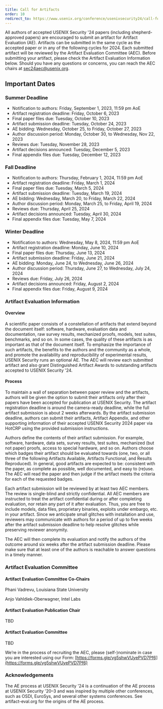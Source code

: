 ```yaml
---
title: Call for Artifacts
order: 10
redirect_to: https://www.usenix.org/conference/usenixsecurity24/call-for-artifacts
---
```


All authors of accepted USENIX Security '24 papers (including shepherd-approved papers) are encouraged to submit an artifact for Artifact Evaluation (AE). Artifacts can be submitted in the same cycle as the accepted paper or in any of the following cycles for 2024. Each submitted artifact will be reviewed by the Artifact Evaluation Committee (AEC). Before submitting your artifact, please check the Artifact Evaluation Information below. Should you have any questions or concerns, you can
reach the AEC chairs at [sec24aec@usenix.org](mailto:sec24aec@usenix.org).

## Important Dates

### Summer Deadline

* Notification to authors: Friday, September 1, 2023, 11:59 pm AoE
* Artifact registration deadline: Friday, October 6, 2023
* Final paper files due: Tuesday, October 10, 2023
* Artifact submission deadline: Tuesday, October 24, 2023
* AE bidding: Wednesday, October 25, to Friday, October 27, 2023
* Author discussion period: Monday, October 30, to Wednesday, Nov 22, 2023
* Reviews due: Tuesday, November 28, 2023
* Artifact decisions announced: Tuesday, December 5, 2023
* Final appendix files due: Tuesday, December 12, 2023

### Fall Deadline

* Notification to authors: Thursday, February 1, 2024, 11:59 pm AoE
* Artifact registration deadline: Friday, March 1, 2024
* Final paper files due: Tuesday, March 5, 2024
* Artifact submission deadline: Tuesday, March 19, 2024
* AE bidding: Wednesday, March 20, to Friday, March 22, 2024
* Author discussion period: Monday, March 25, to Friday, April 19, 2024
* Reviews due: Thursday, April 25, 2024
* Artifact decisions announced: Tuesday, April 30, 2024
* Final appendix files due: Tuesday, May 7, 2024

### Winter Deadline

* Notification to authors: Wednesday, May 8, 2024, 11:59 pm AoE
* Artifact registration deadline: Monday, June 10, 2024
* Final paper files due: Thursday, June 13, 2024
* Artifact submission deadline: Friday, June 21, 2024
* AE bidding: Monday, June 24, to Wednesday, June 26, 2024
* Author discussion period: Thursday, June 27, to Wednesday, July 24, 2024
* Reviews due: Friday, July 26, 2024
* Artifact decisions announced: Friday, August 2, 2024
* Final appendix files due: Friday, August 9, 2024

### Artifact Evaluation Information

#### Overview

A scientific paper consists of a constellation of artifacts that extend beyond the document itself: software, hardware, evaluation data and documentation, raw survey results, mechanized proofs, models, test suites, benchmarks, and so on. In some cases, the quality of these artifacts is as important as that of the document itself. To emphasize the importance of such artifacts, the benefits to the authors and the community as a whole, and promote the availability and reproducibility of experimental results, USENIX Security runs an optional AE. The AEC will review each submitted artifact and also grant Distinguished Artifact Awards to outstanding artifacts accepted to USENIX Security '24.

#### Process

To maintain a wall of separation between paper review and the artifacts, authors will be given the option to submit their artifacts only after their papers have been accepted for publication at USENIX Security. The artifact registration deadline is around the camera-ready deadline, while the full artifact submission is about 2 weeks afterwards. By the artifact submission deadline, authors can submit their artifacts, Artifact Appendix, and other supporting information of their accepted USENIX Security 2024 paper via HotCRP using the provided submission instructions.

Authors define the contents of their artifact submission. For example, software, hardware, data sets, survey results, test suites, mechanized (but not paper) proofs, access to special hardware, and so on. Authors choose which badges their artifact should be evaluated towards (one, two, or all three of the following Artifacts Available, Artifacts Functional, and Results Reproduced). In general, good artifacts are expected to be: consistent with the paper, as complete as possible, well documented, and easy to (re)use. The AEC will read the paper and then judge if the artifact meets the criteria for each of the requested badges.

Each artifact submission will be reviewed by at least two AEC members. The review is single-blind and strictly confidential. All AEC members are instructed to treat the artifact confidential during or after completing evaluation, nor retain any part of it after evaluation. Thus, you are free to include models, data files, proprietary binaries, exploits under embargo, etc. in your artifact. Since we anticipate small glitches with installation and use, reviewers may communicate with authors for a period of up to five weeks after the artifact submission deadline to help resolve glitches while preserving reviewer anonymity.

The AEC will then complete its evaluation and notify the authors of the outcome around six weeks after the artifact submission deadline. Please make sure that at least one of the authors is reachable to answer questions in a timely manner.

### Artifact Evaluation Committee

#### Artifact Evaluation Committee Co-Chairs
Phani Vadrevu, Louisiana State University

Anjo Vahldiek-Oberwagner, Intel Labs

#### Artifact Evaluation Publication Chair
TBD

#### Artifact Evaluation Committee
TBD

We’re in the process of recruiting the AEC, please (self-)nominate in case you are interested using our Form: [https://forms.gle/vg5shwVUyePVD7Pf6](https://forms.gle/vg5shwVUyePVD7Pf6)

### Acknowledgements

The AE process at USENIX Security '24 is a continuation of the AE process at USENIX Security '20–3 and was inspired by multiple other conferences, such as OSDI, EuroSys, and several other systems conferences. See artifact-eval.org for the origins of the AE process.

